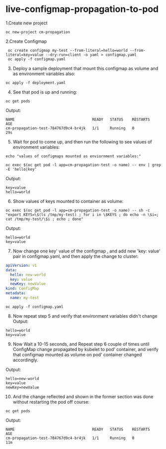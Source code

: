 # live-configmap-propagation-to-pod

1.Create new project
```shell
oc new-project cm-propagation
```

2.Create Configmap
```shell
 oc create configmap my-test --from-literal=hello=world --from-literal=key=value --dry-run=client -o yaml > configmap.yaml
 oc apply -f configmap.yaml
```

3. Deploy a sample deployment that mount this configmap as volume and as environment variables also:
```shell
oc apply -f deployment.yaml
```
4. See that pod is up and running:
```shell
oc get pods 
```
Output:
```shell
NAME                                   READY   STATUS    RESTARTS   AGE
cm-propagation-test-784767d9c4-br4jk   1/1     Running   0          29s
```
5. Wait for pod to come up, and then run the following to see values of environment variables:
```shell
echo "values of configmaps mounted as enviornment variables:"

oc exec $(oc get pod -l app=cm-propagation-test -o name) -- env | grep -E 'hello|key'
```
Output:
```shell
key=value
hello=world
```


6. Show values of keys mounted to container as volume:
```shell
oc exec $(oc get pod -l app=cm-propagation-test -o name) -- sh -c "export KEYS=\$(ls /tmp/my-test) ; for i in \$KEYS ; do echo -n \$i=; cat /tmp/my-test/\$i ; echo ; done"
```
Output:
```shell
hello=world
key=value
```

7. Now change one key' value of the configmap , and add new 'key: value' pair in configmap.yaml, and then apply the change to cluster:
```yaml
apiVersion: v1
data:
  hello: new-world
  key: value
  newKey: newValue
kind: ConfigMap
metadata:
  name: my-test
```
```shell
oc apply -f configmap.yaml
```

8. Now repeat step 5 and verify that environment variables didn't change
Output:
```shell
hello=world
key=value
```

9. Now Wait a 10-15 seconds, and  Repeat step 6 couple of times until ConfigMap change propagated by kubelet to pod' container, and verify that configmap mounted as volume on pod' container changed accordingly.

Output:
```shell
hello=new-world
key=value
newKey=newValue
```

10. And the change reflected and shown in the former section was done without restarting the pod off course:
```shell
oc get pods
```

Output:
```shell
NAME                                   READY   STATUS    RESTARTS   AGE
cm-propagation-test-784767d9c4-br4jk   1/1     Running   0          11m
```